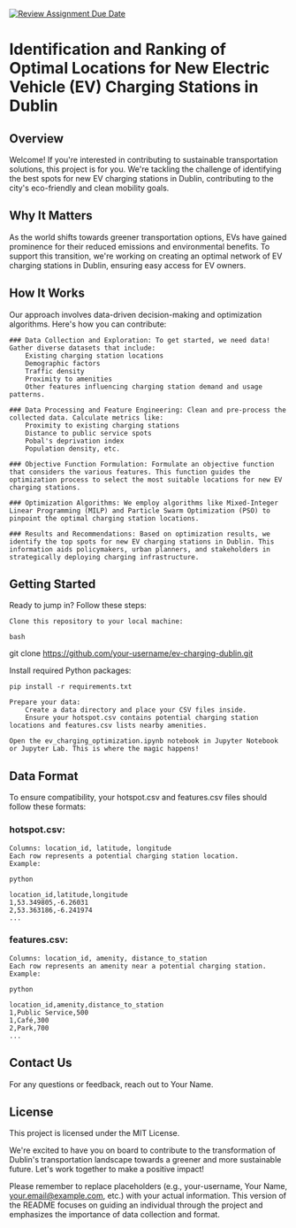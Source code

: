 [![Review Assignment Due Date](https://classroom.github.com/assets/deadline-readme-button-24ddc0f5d75046c5622901739e7c5dd533143b0c8e959d652212380cedb1ea36.svg)](https://classroom.github.com/a/foXtNvtG)



# Identification and Ranking of Optimal Locations for New Electric Vehicle (EV) Charging Stations in Dublin

## Overview

Welcome! If you're interested in contributing to sustainable transportation solutions, this project is for you. We're tackling the challenge of identifying the best spots for new EV charging stations in Dublin, contributing to the city's eco-friendly and clean mobility goals.

## Why It Matters

As the world shifts towards greener transportation options, EVs have gained prominence for their reduced emissions and environmental benefits. To support this transition, we're working on creating an optimal network of EV charging stations in Dublin, ensuring easy access for EV owners.

## How It Works

Our approach involves data-driven decision-making and optimization algorithms. Here's how you can contribute:

    ### Data Collection and Exploration: To get started, we need data! Gather diverse datasets that include:
        Existing charging station locations
        Demographic factors
        Traffic density
        Proximity to amenities
        Other features influencing charging station demand and usage patterns.

    ### Data Processing and Feature Engineering: Clean and pre-process the collected data. Calculate metrics like:
        Proximity to existing charging stations
        Distance to public service spots
        Pobal's deprivation index
        Population density, etc.

    ### Objective Function Formulation: Formulate an objective function that considers the various features. This function guides the optimization process to select the most suitable locations for new EV charging stations.

    ### Optimization Algorithms: We employ algorithms like Mixed-Integer Linear Programming (MILP) and Particle Swarm Optimization (PSO) to pinpoint the optimal charging station locations.

    ### Results and Recommendations: Based on optimization results, we identify the top spots for new EV charging stations in Dublin. This information aids policymakers, urban planners, and stakeholders in strategically deploying charging infrastructure.

## Getting Started

Ready to jump in? Follow these steps:

    Clone this repository to your local machine:

    bash

git clone https://github.com/your-username/ev-charging-dublin.git

Install required Python packages:

    pip install -r requirements.txt

    Prepare your data:
        Create a data directory and place your CSV files inside.
        Ensure your hotspot.csv contains potential charging station locations and features.csv lists nearby amenities.

    Open the ev_charging_optimization.ipynb notebook in Jupyter Notebook or Jupyter Lab. This is where the magic happens!

## Data Format

To ensure compatibility, your hotspot.csv and features.csv files should follow these formats:

### hotspot.csv:

    Columns: location_id, latitude, longitude
    Each row represents a potential charging station location.
    Example:

    python

    location_id,latitude,longitude
    1,53.349805,-6.26031
    2,53.363186,-6.241974
    ...

### features.csv:

    Columns: location_id, amenity, distance_to_station
    Each row represents an amenity near a potential charging station.
    Example:

    python

    location_id,amenity,distance_to_station
    1,Public Service,500
    1,Café,300
    2,Park,700
    ...

## Contact Us

For any questions or feedback, reach out to Your Name.

## License

This project is licensed under the MIT License.

We're excited to have you on board to contribute to the transformation of Dublin's transportation landscape towards a greener and more sustainable future. Let's work together to make a positive impact!

Please remember to replace placeholders (e.g., your-username, Your Name, your.email@example.com, etc.) with your actual information. This version of the README focuses on guiding an individual through the project and emphasizes the importance of data collection and format.
